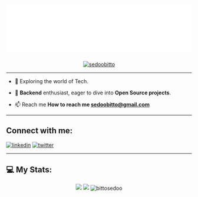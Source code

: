 <h1 align = "center">
<img src="header.svg" />
</h1>

<p align="center"> <a href="https://twitter.com/sedoobitto" target="blank"><img src="https://img.shields.io/twitter/follow/sedoobitto?color=1DA1F2&logo=twitter&style=for-the-badge" alt="sedoobitto" /></a> </p>

---
- 🔭 Exploring the world of Tech.

- 👯 **Backend** enthusiast, eager to dive into **Open Source projects**.

- 📫 Reach me **How to reach me sedoobitto@gmail.com**
---


## Connect with me:
[<img src='https://cdn.jsdelivr.net/npm/simple-icons@3.0.1/icons/linkedin.svg' alt='linkedin' height='40'>](https://www.linkedin.com/in/sedoobitto/)
[<img src='https://cdn.jsdelivr.net/npm/simple-icons@3.0.1/icons/twitter.svg' alt='twitter' height='40'>](https://twitter.com/sedoobitto) 

---

<!-- BLOG-POST-LIST:START -->
## 💻 My Stats:
<div align="center">

<img height="180em" src="https://github-readme-stats.vercel.app/api?username=sedoobitto&show_icons=true&theme=github_dark&count_private=true"/>
<img height="180em" src="https://github-readme-stats.vercel.app/api/top-langs/?username=sedoobitto&layout=compact&langs_count=7&theme=github_dark"/>

<img align="center" src= "https://github-readme-streak-stats.herokuapp.com?user=sedoobitto&theme=ambient-gradient&date_format=j%20M%5B%20Y%5D&exclude_days=Sun%2CSat" alt="bittosedoo" />


<br>
<br>

</div>

